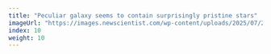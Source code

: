 ```yaml
---
title: "Peculiar galaxy seems to contain surprisingly pristine stars"
imageUrl: "https://images.newscientist.com/wp-content/uploads/2025/07/24154438/SEI_259967957.jpg?width=788"
index: 10
weight: 10
---
```

